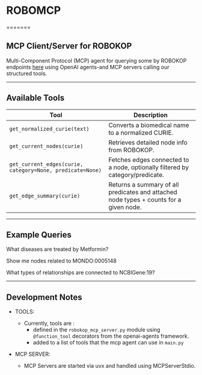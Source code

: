 # ROBOMCP
=======
##  MCP Client/Server for ROBOKOP

Multi-Component Protocol (MCP) agent for querying some by ROBOKOP endpoints [here](https://robokop-automat.apps.renci.org/) using OpenAI agents-and MCP servers calling our structured tools.

---

## Available Tools


| Tool                                                      | Description                                                                            |
| --------------------------------------------------------- | -------------------------------------------------------------------------------------- |
| `get_normalized_curie(text)`                              | Converts a biomedical name to a normalized CURIE.                                      |
| `get_current_nodes(curie)`                                | Retrieves detailed node info from ROBOKOP.                                             |
| `get_current_edges(curie, category=None, predicate=None)` | Fetches edges connected to a node, optionally filtered by category/predicate.          |
| `get_edge_summary(curie)`                                 | Returns a summary of all predicates and attached node types + counts for a given node. |



---

## Example Queries

What diseases are treated by Metformin?

Show me nodes related to MONDO:0005148

What types of relationships are connected to NCBIGene:19?

---

## Development Notes
- TOOLS:
    - Currently, tools are :
        - defined in the ```robokop_mcp_server.py``` module using ```@function_tool``` decorators from the openai-agents framework.
        - added to a list of tools that the mcp agent can use in ```main.py```

- MCP SERVER:
    - MCP Servers are started via uvx and handled using MCPServerStdio.

